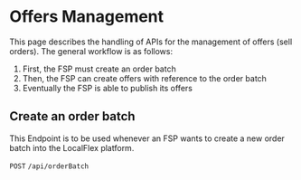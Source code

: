 # Offers Management

This page describes the handling of APIs for the management of offers (sell orders). The general workflow is as follows:

1. First, the FSP must create an order batch
2. Then, the FSP can create offers with reference to the order batch
3. Eventually the FSP is able to publish its offers

## Create an order batch
This Endpoint is to be used whenever an FSP wants to create a new order batch into the LocalFlex platform.

`POST` `/api/orderBatch`
